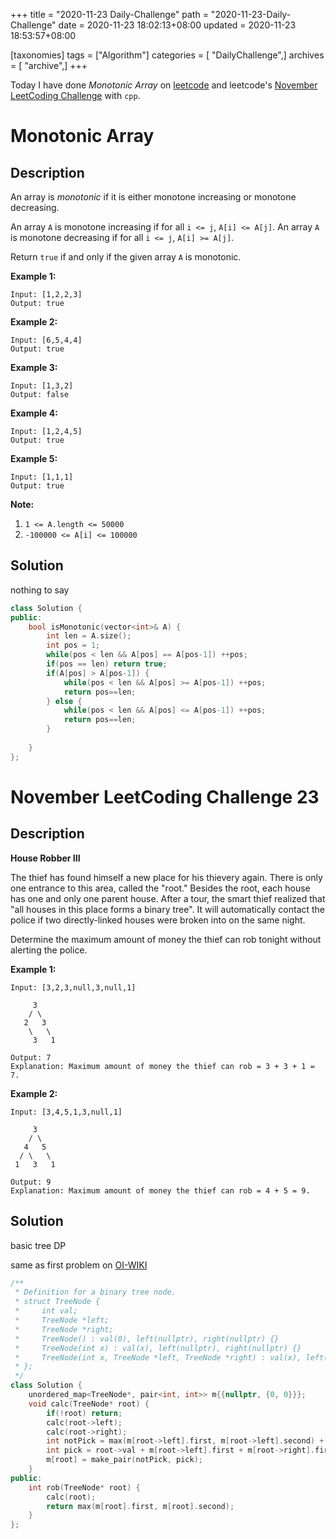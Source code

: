 +++
title = "2020-11-23 Daily-Challenge"
path = "2020-11-23-Daily-Challenge"
date = 2020-11-23 18:02:13+08:00
updated = 2020-11-23 18:53:57+08:00

[taxonomies]
tags = ["Algorithm"]
categories = [ "DailyChallenge",]
archives = [ "archive",]
+++

Today I have done *Monotonic Array* on [leetcode](https://leetcode.com/problems/monotonic-array/) and leetcode's [November LeetCoding Challenge](https://leetcode.com/explore/challenge/card/november-leetcoding-challenge/567/week-4-november-22nd-november-28th/3541/) with `cpp`.

<!-- more -->

# Monotonic Array

## Description

An array is *monotonic* if it is either monotone increasing or monotone decreasing.

An array `A` is monotone increasing if for all `i <= j`, `A[i] <= A[j]`. An array `A` is monotone decreasing if for all `i <= j`, `A[i] >= A[j]`.

Return `true` if and only if the given array `A` is monotonic.

**Example 1:**

```
Input: [1,2,2,3]
Output: true
```

**Example 2:**

```
Input: [6,5,4,4]
Output: true
```

**Example 3:**

```
Input: [1,3,2]
Output: false
```

**Example 4:**

```
Input: [1,2,4,5]
Output: true
```

**Example 5:**

```
Input: [1,1,1]
Output: true
```

**Note:**

1. `1 <= A.length <= 50000`
2. `-100000 <= A[i] <= 100000`

## Solution

nothing to say

``` cpp
class Solution {
public:
    bool isMonotonic(vector<int>& A) {
        int len = A.size();
        int pos = 1;
        while(pos < len && A[pos] == A[pos-1]) ++pos;
        if(pos == len) return true;
        if(A[pos] > A[pos-1]) {
            while(pos < len && A[pos] >= A[pos-1]) ++pos;
            return pos==len;
        } else {
            while(pos < len && A[pos] <= A[pos-1]) ++pos;
            return pos==len;
        }
        
    }
};
```

# November LeetCoding Challenge 23

## Description

**House Robber III**

The thief has found himself a new place for his thievery again. There is only one entrance to this area, called the "root." Besides the root, each house has one and only one parent house. After a tour, the smart thief realized that "all houses in this place forms a binary tree". It will automatically contact the police if two directly-linked houses were broken into on the same night.

Determine the maximum amount of money the thief can rob tonight without alerting the police.

**Example 1:**

```
Input: [3,2,3,null,3,null,1]

     3
    / \
   2   3
    \   \ 
     3   1

Output: 7 
Explanation: Maximum amount of money the thief can rob = 3 + 3 + 1 = 7.
```

**Example 2:**

```
Input: [3,4,5,1,3,null,1]

     3
    / \
   4   5
  / \   \ 
 1   3   1

Output: 9
Explanation: Maximum amount of money the thief can rob = 4 + 5 = 9.
```

## Solution

basic tree DP

same as first problem on [OI-WIKI](https://oi-wiki.org/dp/tree/)

``` cpp
/**
 * Definition for a binary tree node.
 * struct TreeNode {
 *     int val;
 *     TreeNode *left;
 *     TreeNode *right;
 *     TreeNode() : val(0), left(nullptr), right(nullptr) {}
 *     TreeNode(int x) : val(x), left(nullptr), right(nullptr) {}
 *     TreeNode(int x, TreeNode *left, TreeNode *right) : val(x), left(left), right(right) {}
 * };
 */
class Solution {
    unordered_map<TreeNode*, pair<int, int>> m{{nullptr, {0, 0}}};
    void calc(TreeNode* root) {
        if(!root) return;
        calc(root->left);
        calc(root->right);
        int notPick = max(m[root->left].first, m[root->left].second) + max(m[root->right].first, m[root->right].second);
        int pick = root->val + m[root->left].first + m[root->right].first;
        m[root] = make_pair(notPick, pick);
    }
public:
    int rob(TreeNode* root) {
        calc(root);
        return max(m[root].first, m[root].second);
    }
};
```

